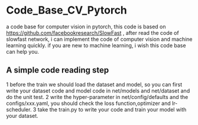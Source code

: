 # Code_Base_CV_Pytorch
  a code base for computer vision in pytorch, this code is based on https://github.com/facebookresearch/SlowFast , after read the code of slowfast network, i can implement the code of computer vision and machine learning quickly. if  you are new to machine learning, i wish this code base can help you. 
## A simple code reading step
  1 before the train we should load the dataset and model, so you can first write your dataset code and model code in net/models and net/dataset and do the unit test. 
  2 write the hyper-parameter in net/config/defaults and the configs/xxx.yaml, you should check the loss function,optimizer and lr-scheduler. 
  3 take the train.py to write your code and train your model with your dataset.  
 
